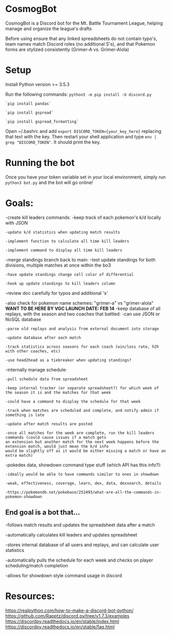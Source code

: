 # CosmogBot
CosmogBot is a Discord bot for the Mt. Battle Tournament League, helping manage and organize the league's drafts

Before using ensure that any linked spreadsheets do not contain typo's, team names match Discord roles (no additional S's), and that Pokemon forms are stylized consistently (Grimer-A vs. Grimer-Alola)

# Setup
Install Python version >= 3.5.3

Run the following commands:
    `python3 -m pip install -U discord.py`

    `pip install pandas`
    
    `pip install gspread`
    
    `pip install gspread_formatting`

Open ~/.bashrc and add `export DISCORD_TOKEN={your_key_here}` replacing that text with the key.
Then restart your shell application and type `env | grep "DISCORD_TOKEN"`. It should print the key.

# Running the bot
Once you have your token variable set in your local environment, simply run `python3 bot.py` and the bot will go online!

# Goals:
-create kill leaders commands:
    -keep track of each pokemon's k/d locally with JSON

    -update k/d statistics when updating match results

    -implement function to calculate all time kill leaders

    -implement command to display all time kill leaders

-merge standings branch back to main:
    -test update standings for both divisions, multiple matches at once within the bo3

    -have update standings change cell color of differential

    -hook up update standings to kill leaders column

-review doc carefully for typos and additional 's'

-also check for pokemon name schemes: "grimer-a" vs "grimer-alola"
**WANT TO BE HERE BY VGC LAUNCH DATE: FEB 14**
-keep database of all replays, with the season and two coaches that battled:
    -can use JSON or NoSQL database
    
    -parse old replays and analysis from external document into storage

    -update database after each match

    -track statistics across seasons for each coach (win/loss rate, h2h with other coaches, etc)

    -use head2head as a tiebreaker when updating standings?

-internally manage schedule:

    -pull schedule data from spreadsheet

    -keep internal tracker (or separate spreadsheet?) for which week of the season it is and the matches for that week
    
    -could have a command to display the schedule for that week

    -track when matches are scheduled and complete, and notify admin if something is late
    
    -update after match results are posted
    
    -once all matches for the week are complete, run the kill leaders commands (could cause issues if a match gets 
    an extension but another match for the next week happens before the extension match, would just mean the k/d info
    would be slightly off as it would be either missing a match or have an extra match)

-pokedex data, showdown command type stuff (which API has this info?):
    
    -ideally would be able to have commands similar to ones in showdown
    
    -weak, effectiveness, coverage, learn, dex, data, dexsearch, details
    
    -https://pokemondb.net/pokebase/252493/what-are-all-the-commands-in-pokemon-showdown

## End goal is a bot that...
-follows match results and updates the spreadsheet data after a match

-automatically calculates kill leaders and updates spreadsheet

-stores internal database of all users and replays, and can calculate user statistics

-automatically pulls the schedule for each week and checks on player scheduling/match completion

-allows for showdown style command usage in discord

# Resources:
https://realpython.com/how-to-make-a-discord-bot-python/
https://github.com/Rapptz/discord.py/tree/v1.7.3/examples
https://discordpy.readthedocs.io/en/stable/index.html
https://discordpy.readthedocs.io/en/stable/faq.html
